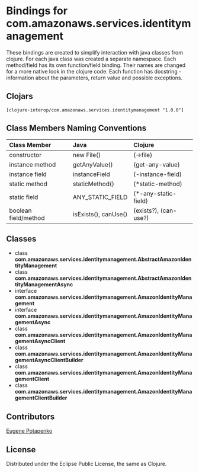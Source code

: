 # Bindings for com.amazonaws.services.identitymanagement

These bindings are created to simplify interaction with java classes from clojure.
For each java class was created a separate namespace.
Each method/field has its own function/field binding.
Their names are changed for a more native look in the clojure code. Each function has docstring - information about the parameters, return value and possible exceptions.

## Clojars

```
[clojure-interop/com.amazonaws.services.identitymanagement "1.0.0"]
```

## Class Members Naming Conventions

| Class Member | Java | Clojure |
|:--|:--|:--|
| constructor | new File() | (->file) |
| instance method | getAnyValue() | (get-any-value) |
| instance field | instanceField | (-instance-field) |
| static method | staticMethod() | (*static-method) |
| static field | ANY_STATIC_FIELD | (*-any-static-field) |
| boolean field/method | isExists(), canUse() | (exists?), (can-use?) |

## Classes

- class **com.amazonaws.services.identitymanagement.AbstractAmazonIdentityManagement**
- class **com.amazonaws.services.identitymanagement.AbstractAmazonIdentityManagementAsync**
- interface **com.amazonaws.services.identitymanagement.AmazonIdentityManagement**
- interface **com.amazonaws.services.identitymanagement.AmazonIdentityManagementAsync**
- class **com.amazonaws.services.identitymanagement.AmazonIdentityManagementAsyncClient**
- class **com.amazonaws.services.identitymanagement.AmazonIdentityManagementAsyncClientBuilder**
- class **com.amazonaws.services.identitymanagement.AmazonIdentityManagementClient**
- class **com.amazonaws.services.identitymanagement.AmazonIdentityManagementClientBuilder**

## Contributors

[Eugene Potapenko](https://github.com/potapenko/)

## License

Distributed under the Eclipse Public License, the same as Clojure.
